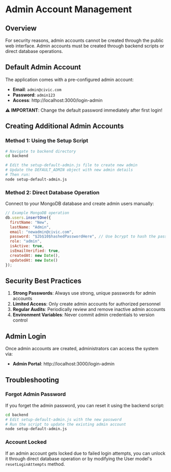 # Admin Account Management

## Overview
For security reasons, admin accounts cannot be created through the public web interface. Admin accounts must be created through backend scripts or direct database operations.

## Default Admin Account
The application comes with a pre-configured admin account:

- **Email**: `admin@civic.com`
- **Password**: `admin123`
- **Access**: http://localhost:3000/login-admin

⚠️ **IMPORTANT**: Change the default password immediately after first login!

## Creating Additional Admin Accounts

### Method 1: Using the Setup Script
```bash
# Navigate to backend directory
cd backend

# Edit the setup-default-admin.js file to create new admin
# Update the DEFAULT_ADMIN object with new admin details
# Then run:
node setup-default-admin.js
```

### Method 2: Direct Database Operation
Connect to your MongoDB database and create admin users manually:

```javascript
// Example MongoDB operation
db.users.insertOne({
  firstName: "New",
  lastName: "Admin",
  email: "newadmin@civic.com",
  password: "$2b$10$hashedPasswordHere", // Use bcrypt to hash the password
  role: "admin",
  isActive: true,
  isEmailVerified: true,
  createdAt: new Date(),
  updatedAt: new Date()
});
```

## Security Best Practices

1. **Strong Passwords**: Always use strong, unique passwords for admin accounts
2. **Limited Access**: Only create admin accounts for authorized personnel
3. **Regular Audits**: Periodically review and remove inactive admin accounts
4. **Environment Variables**: Never commit admin credentials to version control

## Admin Login
Once admin accounts are created, administrators can access the system via:
- **Admin Portal**: http://localhost:3000/login-admin

## Troubleshooting

### Forgot Admin Password
If you forget the admin password, you can reset it using the backend script:

```bash
cd backend
# Edit setup-default-admin.js with the new password
# Run the script to update the existing admin account
node setup-default-admin.js
```

### Account Locked
If an admin account gets locked due to failed login attempts, you can unlock it through direct database operation or by modifying the User model's `resetLoginAttempts` method.